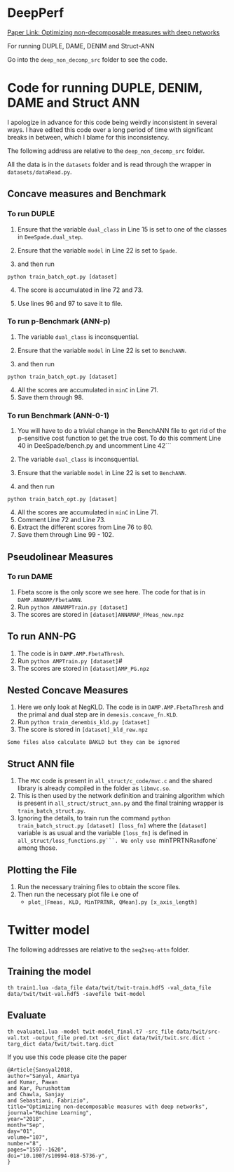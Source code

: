 # DeepPerf

[Paper Link: Optimizing non-decomposable measures with deep networks](https://link.springer.com/article/10.1007/s10994-018-5736-y) 

For running DUPLE, DAME, DENIM and Struct-ANN

Go into the `deep_non_decomp_src` folder to see the code.


# Code for running DUPLE, DENIM, DAME and Struct ANN


I apologize in advance for this code being weirdly inconsistent in several ways. I have edited this code over a long period of time with significant breaks in between, which I blame for this inconsistency.

The following address are relative to the `deep_non_decomp_src` folder.


All the data is in the `datasets` folder and is read through the wrapper in `datasets/dataRead.py`.
## Concave measures and Benchmark

### To run DUPLE

1. Ensure that the variable `dual_class` in Line 15 is set to one of the classes in `DeeSpade.dual_step`.
2. Ensure that the variable `model` in Line 22 is set to `Spade`.

3. and then run

```python train_batch_opt.py [dataset]```

4. The score is accumulated in line 72 and 73.

5. Use lines 96 and 97 to save it to file.

### To run p-Benchmark (ANN-p)

1. The variable `dual_class` is inconsquential.
2. Ensure that the variable `model` in Line 22 is set to `BenchANN`.

3. and then run

```python train_batch_opt.py [dataset]```

4. All the scores are accumulated in `minC` in Line 71.
5. Save them through 98.

### To run Benchmark (ANN-0-1)

1. You will have to do a trivial change in the BenchANN file to get rid of the p-sensitive cost function to get the true cost. To do this comment Line 40 in DeeSpade/bench.py and uncomment Line 42```

2. The variable `dual_class` is inconsquential.
3. Ensure that the variable `model` in Line 22 is set to `BenchANN`.

3. and then run

```python train_batch_opt.py [dataset]```

4. All the scores are accumulated in `minC` in Line 71.
5. Comment Line 72 and Line 73.
6. Extract the different scores from Line 76 to 80.
7. Save them through Line 99 - 102.


## Pseudolinear Measures

### To run DAME
1. Fbeta score is the only score we see here. The code for that is in `DAMP.ANNAMP/FbetaANN`.
2. Run ```python ANNAMPTrain.py [dataset]```
3. The scores are stored in `[dataset]ANNAMAP_FMeas_new.npz`

## To run ANN-PG
1. The code is in `DAMP.AMP.FbetaThresh`.
2. Run ```python AMPTrain.py [dataset]```#
3. The scores are stored in `[dataset]AMP_PG.npz`

## Nested Concave Measures

1. Here we only look at NegKLD. The code is in `DAMP.AMP.FbetaThresh` and the primal and dual step are in `demesis.concave_fn.KLD`.
2. Run ```python train_denembis_kld.py [dataset]```
3. The score is stored in `[dataset]_kld_rew.npz`

``` Some files also calculate BAKLD but they can be ignored ```

## Struct ANN file

1. The `MVC` code is present in `all_struct/c_code/mvc.c` and the shared library is already compiled in the folder as `libmvc.so`.
2. This is then used by the network definition and training algorithm which is present in `all_struct/struct_ann.py` and the final training wrapper is `train_batch_struct.py`.
3. Ignoring the details, to train run the command ```python train_batch_struct.py [dataset] [loss_fn]```
where the `[dataset]` variable is as usual and the variable `[loss_fn]` is defined in `all_struct/loss_functions.py```. We only use `minTPRTNR` and `fone` among those.

## Plotting the File

1. Run the necessary training files to obtain the score files.
2. Then run the necessary plot file i.e one of
   * `plot_[Fmeas, KLD, MinTPRTNR, QMean].py [x_axis_length]`


# Twitter model

The following addresses are relative to the `seq2seq-attn` folder.

## Training the model

`th train1.lua -data_file data/twit/twit-train.hdf5 -val_data_file data/twit/twit-val.hdf5 -savefile twit-model`

## Evaluate
`th evaluate1.lua -model twit-model_final.t7 -src_file data/twit/src-val.txt -output_file pred.txt -src_dict data/twit/twit.src.dict -targ_dict data/twit/twit.targ.dict`


If you use this code please cite the paper

```
@Article{Sansyal2018,
author="Sanyal, Amartya
and Kumar, Pawan
and Kar, Purushottam
and Chawla, Sanjay
and Sebastiani, Fabrizio",
title="Optimizing non-decomposable measures with deep networks",
journal="Machine Learning",
year="2018",
month="Sep",
day="01",
volume="107",
number="8",
pages="1597--1620",
doi="10.1007/s10994-018-5736-y",
}
```